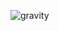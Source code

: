 ![gravity](https://github.com/prplwtf/gravity/assets/103201875/f2188abf-7067-49c0-b5d9-5cdbcd715600)
